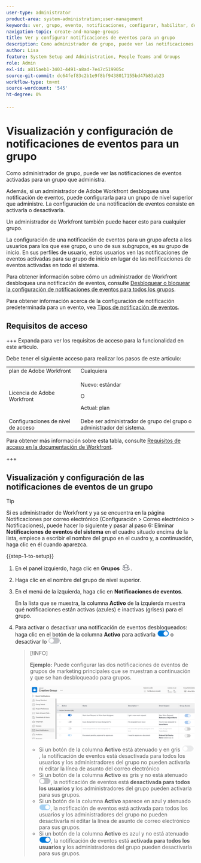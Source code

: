 ```yaml
---
user-type: administrator
product-area: system-administration;user-management
keywords: ver, grupo, evento, notificaciones, configurar, habilitar, deshabilitar
navigation-topic: create-and-manage-groups
title: Ver y configurar notificaciones de eventos para un grupo
description: Como administrador de grupo, puede ver las notificaciones de eventos activadas para un grupo que administra. Además, si un administrador de Adobe Workfront desbloquea una notificación de eventos, puede configurarla para un grupo de nivel superior que administre. La configuración de una notificación de eventos consiste en activarla o desactivarla.
author: Lisa
feature: System Setup and Administration, People Teams and Groups
role: Admin
exl-id: a815aeb1-3403-4491-a8ad-7e47c519905c
source-git-commit: dc64fef83c2b1e9f8bf9438017155bd47b83ab23
workflow-type: tm+mt
source-wordcount: '545'
ht-degree: 0%

---
```


# Visualización y configuración de notificaciones de eventos para un grupo

Como administrador de grupo, puede ver las notificaciones de eventos activadas para un grupo que administra.

Además, si un administrador de Adobe Workfront desbloquea una notificación de eventos, puede configurarla para un grupo de nivel superior que administre. La configuración de una notificación de eventos consiste en activarla o desactivarla.

Un administrador de Workfront también puede hacer esto para cualquier grupo.

La configuración de una notificación de eventos para un grupo afecta a los usuarios para los que ese grupo, o uno de sus subgrupos, es su grupo de inicio. En sus perfiles de usuario, estos usuarios ven las notificaciones de eventos activadas para su grupo de inicio en lugar de las notificaciones de eventos activadas en todo el sistema.

Para obtener información sobre cómo un administrador de Workfront desbloquea una notificación de eventos, consulte [Desbloquear o bloquear la configuración de notificaciones de eventos para todos los grupos](../../../administration-and-setup/manage-workfront/emails/unlock-configuration-of-event-notifications-for-groups.md).

Para obtener información acerca de la configuración de notificación predeterminada para un evento, vea [Tipos de notificación de eventos](../../../administration-and-setup/manage-workfront/emails/event-notifications-available-in-wf.md).

## Requisitos de acceso

+++ Expanda para ver los requisitos de acceso para la funcionalidad en este artículo.

Debe tener el siguiente acceso para realizar los pasos de este artículo:

<table style="table-layout:auto"> 
 <col> 
 <col> 
 <tbody> 
  <tr> 
   <td role="rowheader">plan de Adobe Workfront</td> 
   <td>Cualquiera</td> 
  </tr> 
  <tr> 
  <tr> 
   <td role="rowheader">Licencia de Adobe Workfront</td> 
   <td><p>Nuevo: estándar</p>
       <p>O</p>
       <p>Actual: plan</p></td>
  </tr> 
  </tr> 
  <tr> 
   <td role="rowheader">Configuraciones de nivel de acceso</td> 
   <td>Debe ser administrador de grupo del grupo o administrador del sistema.</td>
  </tr> 
 </tbody> 
</table>

Para obtener más información sobre esta tabla, consulte [Requisitos de acceso en la documentación de Workfront](/help/quicksilver/administration-and-setup/add-users/access-levels-and-object-permissions/access-level-requirements-in-documentation.md).

+++

## Visualización y configuración de las notificaciones de eventos de un grupo

>[!TIP]
>
>Si es administrador de Workfront y ya se encuentra en la página Notificaciones por correo electrónico (Configuración > Correo electrónico > Notificaciones), puede hacer lo siguiente y pasar al paso 6: Eliminar **Notificaciones de eventos del sistema** en el cuadro situado encima de la lista, empiece a escribir el nombre del grupo en el cuadro y, a continuación, haga clic en él cuando aparezca.

{{step-1-to-setup}}

1. En el panel izquierdo, haga clic en **Grupos** ![](assets/groups-icon.png).

1. Haga clic en el nombre del grupo de nivel superior.
1. En el menú de la izquierda, haga clic en **Notificaciones de eventos**.

   En la lista que se muestra, la columna **Activo** de la izquierda muestra qué notificaciones están activas (azules) e inactivas (grises) para el grupo.

1. Para activar o desactivar una notificación de eventos desbloqueados: haga clic en el botón de la columna <strong>Activo</strong> para activarla <img src="assets/email-notification-enabled-unlocked.png"> o desactivar lo <img src="assets/email-notification-disabled-unlocked.png">.

   >[!INFO]
   >
   >**Ejemplo:** Puede configurar las dos notificaciones de eventos de grupos de marketing principales que se muestran a continuación y que se han desbloqueado para grupos.</p> <p> <img src="assets/configure-group-event-notifications.png">
   >* Si un botón de la columna <strong>Activo</strong> está atenuado y en gris <img src="assets/email-notification-disabled-locked.png">, la notificación de eventos está desactivada para todos los usuarios y los administradores del grupo no pueden activarla ni editar la línea de asunto del correo electrónico
   >* Si un botón de la columna <strong>Activo</strong> es gris y no está atenuado <img src="assets/email-notification-disabled-unlocked.png">, la notificación de eventos está <strong>desactivada para todos los usuarios y </strong> los administradores del grupo pueden activarla para sus grupos.
   >* Si un botón de la columna <strong>Activo</strong> aparece en azul y atenuado <img src="assets/email-notification-enabled-locked.png">, la notificación de eventos está activada para todos los usuarios y los administradores del grupo no pueden desactivarla ni editar la línea de asunto de correo electrónico para sus grupos.
   >* Si un botón de la columna <strong>Activo</strong> es azul y no está atenuado <img src="assets/email-notification-enabled-unlocked.png">, la notificación de eventos está <strong>activada para todos los usuarios y </strong> los administradores del grupo pueden desactivarla para sus grupos.

<!--
This step (with substeps) is for functionality from a Sprint 3 2021 story that got put on hold. Also see the PDF on the story for some text earlier in the article that needs to be added. 

1. To customize the email subject line of an event notification,
  1. Click the name of the event notification.
  1. In the <strong>Event Notification</strong> box that displays, in the <strong>Email Subject Line</strong> box, change the text and fields, including custom fields, then click <strong>Update</strong> to save the new subject lines for your emails.
  IMPORTANT: The names of the fields added must match the camel case syntax of our database structure. For more information about how our objects and their fields are named in the Workfront database, see the <a href="../../../wf-api/workfront-api.md" class="MCXref xref">Adobe Workfront API</a>.
  For more information about customizing the email subject line of an event notification, see <a href="../../../administration-and-setup/manage-workfront/emails/custom-email-subjects-event-notification.md" class="MCXref xref">Customize email subjects for event notifications</a>. 
-->

